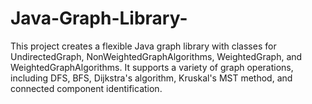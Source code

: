 # Java-Graph-Library-
This project creates a flexible Java graph library with classes for UndirectedGraph, NonWeightedGraphAlgorithms, WeightedGraph, and WeightedGraphAlgorithms. It supports a variety of graph operations, including DFS, BFS, Dijkstra's algorithm, Kruskal's MST method, and connected component identification.
